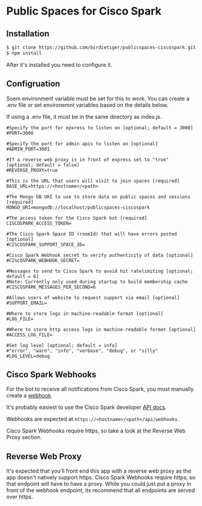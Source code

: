 # Public Spaces for Cisco Spark

Installation
------------

``` bash
$ git clone https://github.com/birdietiger/publicspaces-ciscospark.git
$ npm install
```

After it's installed you need to configure it.

Configruation
------------

Soem environment variable must be set for this to work. You can create a .env file or set environemnt variables based on the details below.

If using a .env file, it must be in the same directory as index.js.

```
#Specify the port for epxress to listen on [optional; default = 3000]
#PORT=3000

#Specify the port for admin apis to listen on [optional]
#ADMIN_PORT=3001

#If a reverse web proxy is in front of express set to "true" [optional; default = false]
#REVERSE_PROXY=true

#This is the URL that users will visit to join spaces [required]
BASE_URL=https://<hostname>/<path>

#The Mongo DB URI to use to store data on public spaces and sessions [required]
MONGO_URI=mongodb://localhost/publicspaces-ciscospark

#The access token for the Cisco Spark bot [required]
CISCOSPARK_ACCESS_TOKEN=

#The Cisco Spark Space ID (roomId) that will have errors posted [optional]
#CISCOSPARK_SUPPORT_SPACE_ID=

#Cisco Spark Webhook secret to verify authenticity of data [optional]
#CISCOSPARK_WEBHOOK_SECRET=

#Messages to send to Cisco Spark to avoid hit ratelimiting [optional; default = 6]
#Note: Currently only used during startup to build membership cache
#CISCOSPARK_MESSAGES_PER_SECOND=6

#Allows users of website to request support via email [optional]
#SUPPORT_EMAIL=

#Where to store logs in machine-readable format [optional]
#LOG_FILE=

#Where to store http access logs in machine-readable format [optional]
#ACCESS_LOG_FILE=

#Set log level [optional; default = info]
#"error", "warn", "info", "verbose", "debug", or "silly"
#LOG_LEVEL=debug
```

Cisco Spark Webhooks
------------

For the bot to receive all notifications from Cisco Spark, you must manually create a [webhook](https://developer.ciscospark.com/webhooks-explained.html). 

It's probably easiest to use the Cisco Spark developer [API docs](https://developer.ciscospark.com/endpoint-webhooks-post.html).

Webhooks are expected at `https://<hostname>/<path>/api/webhooks`.

Cisco Spark Webhooks require https, so take a look at the Reverse Web Proxy section.

Reverse Web Proxy
------------

It's expected that you'll front end this app with a reverse web proxy as the app doesn't natively support https. Cisco Spark Webhooks require https, so that endpoint will have to have a proxy. While you could just put a proxy in front of the webhook endpoint, its recommend that all endpoints are served over https.

